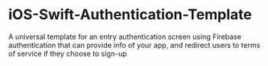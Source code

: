 # iOS-Swift-Authentication-Template
A universal template for an entry authentication screen using Firebase authentication that can provide info of your app, and redirect users to terms of service if they choose to sign-up
